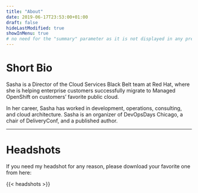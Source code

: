 ```yaml
---
title: "About"
date: 2019-06-17T23:53:00+01:00
draft: false
hideLastModified: true
showInMenu: true
# no need for the "summary" parameter as it is not displayed in any previews
---
```


# Short Bio

Sasha is a Director of the Cloud Services Black Belt team at Red Hat, where she is helping enterprise customers successfully migrate to Managed OpenShift on customers’ favorite public cloud.

In her career, Sasha has worked in development, operations, consulting, and cloud architecture. Sasha is an organizer of DevOpsDays Chicago, a chair of DeliveryConf, and a published author.

<hr>

# Headshots

If you need my headshot for any reason, please download your favorite one from here:

{{< headshots >}}
